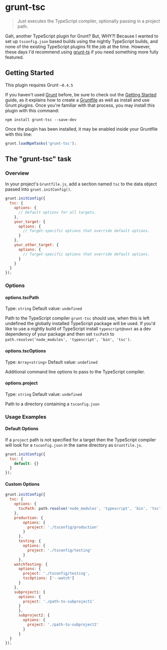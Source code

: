# grunt-tsc

> Just executes the TypeScript compiler, optionally passing in a project path.

Gah, another TypeScript plugin for Grunt? But, WHY?! Because I wanted to set up `tsconfig.json`
based builds using the nightly TypeScript builds, and none of the existing TypeScript plugins fit
the job at the time. However, these days I'd recommend using
[grunt-ts](https://github.com/TypeStrong/grunt-ts) if you need something more fully featured.

## Getting Started
This plugin requires Grunt `~0.4.5`

If you haven't used [Grunt](http://gruntjs.com/) before, be sure to check out the
[Getting Started](http://gruntjs.com/getting-started) guide, as it explains how to create a
[Gruntfile](http://gruntjs.com/sample-gruntfile) as well as install and use Grunt plugins.
Once you're familiar with that process, you may install this plugin with this command:

```shell
npm install grunt-tsc --save-dev
```

Once the plugin has been installed, it may be enabled inside your Gruntfile with this line:

```js
grunt.loadNpmTasks('grunt-tsc');
```

## The "grunt-tsc" task

### Overview
In your project's `Gruntfile.js`, add a section named `tsc` to the data object passed into
`grunt.initConfig()`.

```js
grunt.initConfig({
  tsc: {
    options: {
      // Default options for all targets.
    },
    your_target: {
      options: {
        // Target-specific options that override default options.
      }
    },
    your_other_target: {
      options: {
        // Target-specific options that override default options.
      }
    }
  }
});
```

### Options

#### options.tscPath
Type: `string`
Default value: `undefined`

Path to the TypeScript compiler `grunt-tsc` should use, when this is left undefined the
globally installed TypeScript package will be used. If you'd like to use a nightly build of
TypeScript install `typescript@next` as a dev dependency of your package and then set `tscPath`
to `path.resolve('node_modules', 'typescript', 'bin', 'tsc')`.

#### options.tscOptions
Type: `Array<string>`
Default value: `undefined`

Additional command line options to pass to the TypeScript compiler.

#### options.project
Type: `string`
Default value: `undefined`

Path to a directory containing a `tsconfig.json`

### Usage Examples

#### Default Options
If a `project` path is not specified for a target then the TypeScript compiler will look for a
`tsconfig.json` in the same directory as `Gruntfile.js`.

```js
grunt.initConfig({
  tsc: {
    default: {}
  }
});
```

#### Custom Options

```js
grunt.initConfig({
  tsc: {
    options: {
      tscPath: path.resolve('node_modules', 'typescript', 'bin', 'tsc')
    },
    production: {
	    options: {
	      project: './tsconfig/production'
	    }
	  },
	  testing: {
	    options: {
	      project: './tsconfig/testing'
	    }
	  },
    watchTesting: {
      options: {
        project: './tsconfig/testing',
        tscOptions: ['--watch']
      }
    },
    subproject1: {
      options: {
        project: './path-to-subproject1'
      }
	  },
	  subproject2: {
	    options: {
	      project: './path-to-subproject2'
	    }
	  }
  }
});
```

